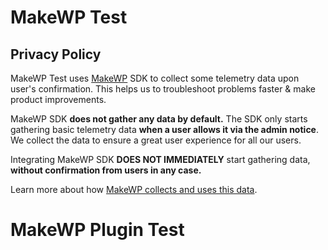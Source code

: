 # MakeWP Test 
## Privacy Policy

MakeWP Test uses [MakeWP](https://makewp.dev) SDK to collect some telemetry data upon user's confirmation. This helps us to troubleshoot problems faster & make product improvements.

MakeWP SDK **does not gather any data by default.** The SDK only starts gathering basic telemetry data **when a user allows it via the admin notice**. We collect the data to ensure a great user experience for all our users.

Integrating MakeWP SDK **DOES NOT IMMEDIATELY** start gathering data, **without confirmation from users in any case.**

Learn more about how [MakeWP collects and uses this data](https://makewp.dev/privacy-policy/).

# MakeWP Plugin Test
